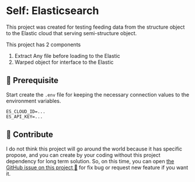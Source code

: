 # Self: Elasticsearch

This project was created for testing feeding data from the structure object to
the Elastic cloud that serving semi-structure object.

This project has 2 components

1. Extract Any file before loading to the Elastic
2. Warped object for interface to the Elastic

## :round_pushpin: Prerequisite

Start create the `.env` file for keeping the necessary connection values to the
environment variables.

```text
ES_CLOUD_ID=...
ES_API_KEY=...
```

## :speech_balloon: Contribute

I do not think this project will go around the world because it has specific propose,
and you can create by your coding without this project dependency for long term
solution. So, on this time, you can open [the GitHub issue on this project :raised_hands:](https://github.com/dde-labs/self-elasticsearch/issues)
for fix bug or request new feature if you want it.
